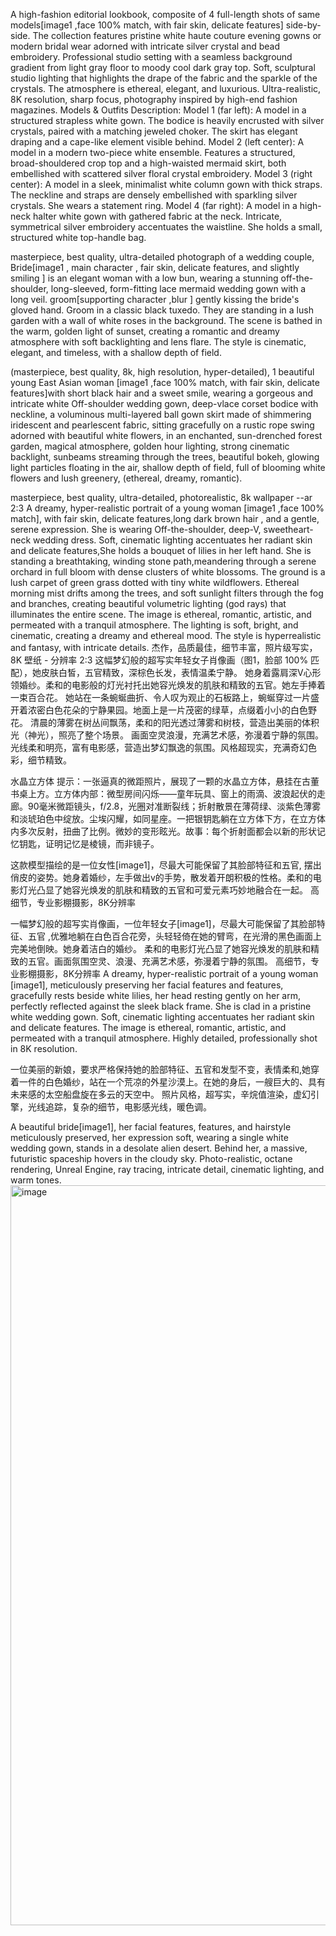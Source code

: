 A high-fashion editorial lookbook, composite of 4 full-length shots of same  models[image1 ,face 100% match, with fair skin, delicate features] side-by-side. The collection features pristine white haute couture evening gowns or modern bridal wear adorned with intricate silver crystal and bead embroidery. Professional studio setting with a seamless background gradient from light gray floor to moody cool dark gray top. Soft, sculptural studio lighting that highlights the drape of the fabric and the sparkle of the crystals. The atmosphere is ethereal, elegant, and luxurious. Ultra-realistic, 8K resolution, sharp focus, photography inspired by high-end fashion magazines.
Models & Outfits Description:
Model 1 (far left): A model in a structured strapless white gown. The bodice is heavily encrusted with silver crystals, paired with a matching jeweled choker. The skirt has elegant draping and a cape-like element visible behind.
Model 2 (left center): A model in a modern two-piece white ensemble. Features a structured, broad-shouldered crop top and a high-waisted mermaid skirt, both embellished with scattered silver floral crystal embroidery.
Model 3 (right center): A  model in a sleek, minimalist white column gown with thick straps. The neckline and straps are densely embellished with sparkling silver crystals. She wears a statement ring.
Model 4 (far right): A model in a high-neck halter white gown with gathered fabric at the neck. Intricate, symmetrical silver embroidery accentuates the waistline. She holds a small, structured white top-handle bag.



masterpiece, best quality, ultra-detailed photograph of a wedding couple,
Bride[image1 , main character , fair skin, delicate features, and slightly smiling ] is an elegant woman with a low bun, wearing a stunning off-the-shoulder, long-sleeved, form-fitting lace mermaid wedding gown with a long veil.
groom[supporting  character ,blur ] gently kissing the bride's gloved hand. Groom  in a classic black tuxedo. They are standing in a lush garden with a wall of white roses in the background. The scene is bathed in the warm, golden light of sunset, creating a romantic and dreamy atmosphere with soft backlighting and lens flare. The style is cinematic, elegant, and timeless, with a shallow depth of field.


(masterpiece, best quality, 8k, high resolution, hyper-detailed), 1 beautiful young East Asian woman [image1 ,face 100% match, with fair skin, delicate features]with short black hair and a sweet smile,
wearing a gorgeous and intricate white Off-shoulder wedding gown, deep-vlace corset bodice with neckline,  a voluminous multi-layered ball gown skirt made of shimmering iridescent and pearlescent fabric,
sitting gracefully on a rustic rope swing adorned with beautiful white flowers,
in an enchanted, sun-drenched forest garden, magical atmosphere, golden hour lighting, strong cinematic backlight, sunbeams streaming through the trees, beautiful bokeh, glowing light particles floating in the air, shallow depth of field,
full of blooming white flowers and lush greenery,
(ethereal, dreamy, romantic).



masterpiece, best quality, ultra-detailed, photorealistic, 8k wallpaper --ar 2:3
A dreamy, hyper-realistic portrait of a young woman [image1 ,face 100% match], with fair skin, delicate features,long dark brown hair , and a gentle, serene expression.
She is wearing Off-the-shoulder, deep-V, sweetheart-neck wedding dress. Soft, cinematic lighting accentuates her radiant skin and delicate features,She holds a bouquet of lilies in her left hand.
She is standing a breathtaking, winding stone path,meandering through a serene orchard in full bloom with dense clusters of white blossoms. The ground is a lush carpet of green grass dotted with tiny white wildflowers.
Ethereal morning mist drifts among the trees, and soft sunlight filters through the fog and branches, creating beautiful volumetric lighting (god rays) that illuminates the entire scene.
The image is ethereal, romantic, artistic, and permeated with a tranquil atmosphere.
The lighting is soft, bright, and cinematic, creating a dreamy and ethereal mood. The style is hyperrealistic and fantasy, with intricate details.
杰作，品质最佳，细节丰富，照片级写实，8K 壁纸 - 分辨率 2:3
这幅梦幻般的超写实年轻女子肖像画（图1，脸部 100% 匹配），她皮肤白皙，五官精致，深棕色长发，表情温柔宁静。
她身着露肩深V心形领婚纱。柔和的电影般的灯光衬托出她容光焕发的肌肤和精致的五官。她左手捧着一束百合花。
她站在一条蜿蜒曲折、令人叹为观止的石板路上，蜿蜒穿过一片盛开着浓密白色花朵的宁静果园。地面上是一片茂密的绿草，点缀着小小的白色野花。
清晨的薄雾在树丛间飘荡，柔和的阳光透过薄雾和树枝，营造出美丽的体积光（神光），照亮了整个场景。
画面空灵浪漫，充满艺术感，弥漫着宁静的氛围。
光线柔和明亮，富有电影感，营造出梦幻飘逸的氛围。风格超现实，充满奇幻色彩，细节精致。



水晶立方体
提示：一张逼真的微距照片，展现了一颗的水晶立方体，悬挂在古董书桌上方。立方体内部：微型房间闪烁——童年玩具、窗上的雨滴、波浪起伏的走廊。90毫米微距镜头，f/2.8，光圈对准断裂线；折射散景在薄荷绿、淡紫色薄雾和淡琥珀色中绽放。尘埃闪耀，如同星座。一把银钥匙躺在立方体下方，在立方体内多次反射，扭曲了比例。微妙的变形眩光。故事：每个折射面都会以新的形状记忆钥匙，证明记忆是棱镜，而非镜子。


这款模型描绘的是一位女性[image1]，尽最大可能保留了其脸部特征和五官, 摆出俏皮的姿势。她身着婚纱，左手做出v的手势，散发着开朗积极的性格。柔和的电影灯光凸显了她容光焕发的肌肤和精致的五官和可爱元素巧妙地融合在一起。
高细节，专业影棚摄影，8K分辨率

一幅梦幻般的超写实肖像画，一位年轻女子[image1]，尽最大可能保留了其脸部特征、五官 ,优雅地躺在白色百合花旁，头轻轻倚在她的臂弯，在光滑的黑色画面上完美地倒映。她身着洁白的婚纱。
柔和的电影灯光凸显了她容光焕发的肌肤和精致的五官。画面氛围空灵、浪漫、充满艺术感，弥漫着宁静的氛围。
高细节，专业影棚摄影，8K分辨率
A dreamy, hyper-realistic portrait of a young woman [image1], meticulously preserving her facial features and features, gracefully rests beside white lilies, her head resting gently on her arm, perfectly reflected against the sleek black frame. She is clad in a pristine white wedding gown.
Soft, cinematic lighting accentuates her radiant skin and delicate features. The image is ethereal, romantic, artistic, and permeated with a tranquil atmosphere.
Highly detailed, professionally shot in 8K resolution.


一位美丽的新娘，要求严格保持她的脸部特征、五官和发型不变，表情柔和,她穿着一件的白色婚纱，站在一个荒凉的外星沙漠上。在她的身后，一艘巨大的、具有未来感的太空船盘旋在多云的天空中。
照片风格，超写实，辛烷值渲染，虚幻引擎，光线追踪，复杂的细节，电影感光线，暖色调。

A beautiful bride[image1], her facial features, features, and hairstyle meticulously preserved, her expression soft, 
wearing a single white wedding gown, stands in a desolate alien desert. Behind her, a massive, futuristic spaceship hovers in the cloudy sky. Photo-realistic, 
octane rendering, Unreal Engine, ray tracing, intricate detail, cinematic lighting, and warm tones.
<img width="864" height="1184" alt="image" src="https://github.com/user-attachments/assets/c11ccb60-f066-4a17-b239-aad979bed64c" />
